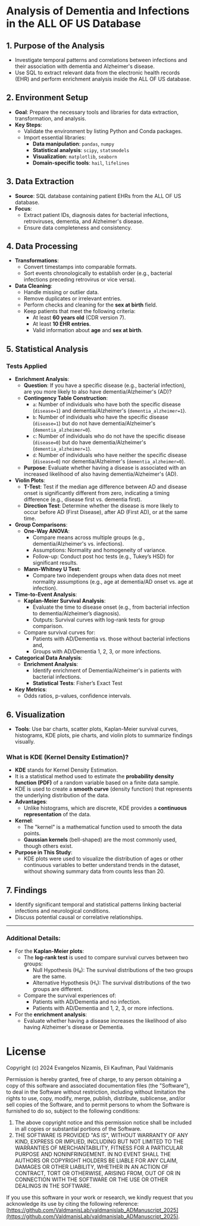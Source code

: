 # Analysis of Dementia and Infections in the ALL OF US Database

## 1. Purpose of the Analysis
- Investigate temporal patterns and correlations between infections and their association with dementia and Alzheimer's disease.
- Use SQL to extract relevant data from the electronic health records (EHR) and perform enrichment analysis inside the ALL OF US database.

## 2. Environment Setup
- **Goal**: Prepare the necessary tools and libraries for data extraction, transformation, and analysis.
- **Key Steps**:
    - Validate the environment by listing Python and Conda packages.
    - Import essential libraries:
        - **Data manipulation**: `pandas`, `numpy`
        - **Statistical analysis**: `scipy`, `statsmodels`
        - **Visualization**: `matplotlib`, `seaborn`
        - **Domain-specific tools**: `hail`, `lifelines`

## 3. Data Extraction
- **Source**: SQL database containing patient EHRs from the ALL OF US database.
- **Focus**:
    - Extract patient IDs, diagnosis dates for bacterial infections, retroviruses, dementia, and Alzheimer's disease.
    - Ensure data completeness and consistency.

## 4. Data Processing
- **Transformations**:
    - Convert timestamps into comparable formats.
    - Sort events chronologically to establish order (e.g., bacterial infections preceding retrovirus or vice versa).
- **Data Cleaning**:
    - Handle missing or outlier data.
    - Remove duplicates or irrelevant entries.
    - Perform checks and cleaning for the **sex at birth** field.
    - Keep patients that meet the following criteria:
        - At least **60 years old** (CDR version 7).
        - At least **10 EHR entries**.
        - Valid information about **age** and **sex at birth**.

## 5. Statistical Analysis
### Tests Applied
- **Enrichment Analysis**:
    - **Question**: If you have a specific disease (e.g., bacterial infection), are you more likely to also have dementia/Alzheimer's (AD)?
    - **Contingency Table Construction**:
        - `a`: Number of individuals who have both the specific disease (`disease=1`) and dementia/Alzheimer's (`dementia_alzheimer=1`).
        - `b`: Number of individuals who have the specific disease (`disease=1`) but do not have dementia/Alzheimer's (`dementia_alzheimer=0`).
        - `c`: Number of individuals who do not have the specific disease (`disease=0`) but do have dementia/Alzheimer's (`dementia_alzheimer=1`).
        - `d`: Number of individuals who have neither the specific disease (`disease=0`) nor dementia/Alzheimer's (`dementia_alzheimer=0`).
    - **Purpose**: Evaluate whether having a disease is associated with an increased likelihood of also having dementia/Alzheimer's (AD).
- **Violin Plots**:
    - **T-Test**: Test if the median age difference between AD and disease onset is significantly different from zero, indicating a timing difference (e.g., disease first vs. dementia first).
    - **Direction Test**: Determine whether the disease is more likely to occur before AD (First Disease), after AD (First AD), or at the same time.
- **Group Comparisons**:
    - **One-Way ANOVA**:
        - Compare means across multiple groups (e.g., dementia/Alzheimer's vs. infections).
        - Assumptions: Normality and homogeneity of variance.
        - Follow-up: Conduct post hoc tests (e.g., Tukey’s HSD) for significant results.
    - **Mann-Whitney U Test**:
        - Compare two independent groups when data does not meet normality assumptions (e.g., age at dementia/AD onset vs. age at infection).
- **Time-to-Event Analysis**:
    - **Kaplan-Meier Survival Analysis**:
        - Evaluate the time to disease onset (e.g., from bacterial infection to dementia/Alzheimer’s diagnosis).
        - Outputs: Survival curves with log-rank tests for group comparison.
    - Compare survival curves for:
        - Patients with AD/Dementia vs. those without bacterial infections and,
        - Groups with AD/Dementia 1, 2, 3, or more infections.
- **Categorical Data Analysis**:
    - **Enrichment Analysis**:
        - Identify enrichment of Dementia/Alzheimer's in patients with bacterial infections.
        - **Statistical Tests**: Fisher’s Exact Test
- **Key Metrics**:
    - Odds ratios, p-values, confidence intervals.

## 6. Visualization
- **Tools**: Use bar charts, scatter plots, Kaplan-Meier survival curves, histograms, KDE plots, pie charts, and violin plots to summarize findings visually.

### What is KDE (Kernel Density Estimation)?
- **KDE** stands for Kernel Density Estimation.
- It is a statistical method used to estimate the **probability density function (PDF)** of a random variable based on a finite data sample.
- KDE is used to create a **smooth curve** (density function) that represents the underlying distribution of the data.
- **Advantages**:
    - Unlike histograms, which are discrete, KDE provides a **continuous representation** of the data.
- **Kernel**:
    - The "kernel" is a mathematical function used to smooth the data points.
    - **Gaussian kernels** (bell-shaped) are the most commonly used, though others exist.
- **Purpose in This Study**:
    - KDE plots were used to visualize the distribution of ages or other continuous variables to better understand trends in the dataset, without showing summary data from counts less than 20.

## 7. Findings
- Identify significant temporal and statistical patterns linking bacterial infections and neurological conditions.
- Discuss potential causal or correlative relationships.

---

### Additional Details:
- For the **Kaplan-Meier plots**:
    - The **log-rank test** is used to compare survival curves between two groups:
        - Null Hypothesis (H₀): The survival distributions of the two groups are the same.
        - Alternative Hypothesis (H₁): The survival distributions of the two groups are different.
    - Compare the survival experiences of:
        - Patients with AD/Dementia and no infection.
        - Patients with AD/Dementia and 1, 2, 3, or more infections.
- For the **enrichment analysis**:
    - Evaluate whether having a disease increases the likelihood of also having Alzheimer's disease or Dementia.


# License

Copyright (c) 2024 Evangelos Nizamis, Eli Kaufman, Paul Valdmanis

Permission is hereby granted, free of charge, to any person obtaining a copy of this software and associated documentation files (the "Software"), to deal in the Software without restriction, including without limitation the rights to use, copy, modify, merge, publish, distribute, sublicense, and/or sell copies of the Software, and to permit persons to whom the Software is furnished to do so, subject to the following conditions:

1. The above copyright notice and this permission notice shall be included in all copies or substantial portions of the Software.
2. THE SOFTWARE IS PROVIDED "AS IS", WITHOUT WARRANTY OF ANY KIND, EXPRESS OR IMPLIED, INCLUDING BUT NOT LIMITED TO THE WARRANTIES OF MERCHANTABILITY, FITNESS FOR A PARTICULAR PURPOSE AND NONINFRINGEMENT. IN NO EVENT SHALL THE AUTHORS OR COPYRIGHT HOLDERS BE LIABLE FOR ANY CLAIM, DAMAGES OR OTHER LIABILITY, WHETHER IN AN ACTION OF CONTRACT, TORT OR OTHERWISE, ARISING FROM, OUT OF OR IN CONNECTION WITH THE SOFTWARE OR THE USE OR OTHER DEALINGS IN THE SOFTWARE.

If you use this software in your work or research, we kindly request that you acknowledge its use by citing the following reference:  
[https://github.com/ValdmanisLab/valdmanislab_ADManuscript_2025](https://github.com/ValdmanisLab/valdmanislab_ADManuscript_2025).
